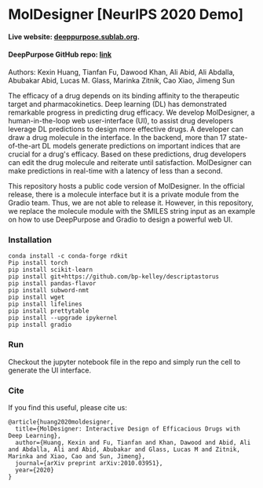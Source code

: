 # MolDesigner \[NeurIPS 2020 Demo\]

#### Live website: [deeppurpose.sublab.org](deeppurpose.sublab.org).
#### DeepPurpose GitHub repo: [link](https://github.com/kexinhuang12345/DeepPurpose)

Authors: Kexin Huang, Tianfan Fu, Dawood Khan, Ali Abid, Ali Abdalla, Abubakar Abid, Lucas M. Glass, Marinka Zitnik, Cao Xiao, Jimeng Sun

The efficacy of a drug depends on its binding affinity to the therapeutic target and pharmacokinetics. Deep learning (DL) has demonstrated remarkable progress in predicting drug efficacy. We develop MolDesigner, a human-in-the-loop web user-interface (UI), to assist drug developers leverage DL predictions to design more effective drugs. A developer can draw a drug molecule in the interface. In the backend, more than 17 state-of-the-art DL models generate predictions on important indices that are crucial for a drug's efficacy. Based on these predictions, drug developers can edit the drug molecule and reiterate until satisfaction. MolDesigner can make predictions in real-time with a latency of less than a second.

This repository hosts a public code version of MolDesigner. In the official release, there is a molecule interface but it is a private module from the Gradio team. Thus, we are not able to release it. However, in this repository, we replace the molecule module with the SMILES string input as an example on how to use DeepPurpose and Gradio to design a powerful web UI. 

### Installation
```
conda install -c conda-forge rdkit
Pip install torch
pip install scikit-learn
pip install git+https://github.com/bp-kelley/descriptastorus
pip install pandas-flavor
pip install subword-nmt
pip install wget
pip install lifelines
pip install prettytable
pip install --upgrade ipykernel
pip install gradio
```

### Run

Checkout the jupyter notebook file in the repo and simply run the cell to generate the UI interface.

### Cite

If you find this useful, please cite us:

```
@article{huang2020moldesigner,
  title={MolDesigner: Interactive Design of Efficacious Drugs with Deep Learning},
  author={Huang, Kexin and Fu, Tianfan and Khan, Dawood and Abid, Ali and Abdalla, Ali and Abid, Abubakar and Glass, Lucas M and Zitnik, Marinka and Xiao, Cao and Sun, Jimeng},
  journal={arXiv preprint arXiv:2010.03951},
  year={2020}
}
```